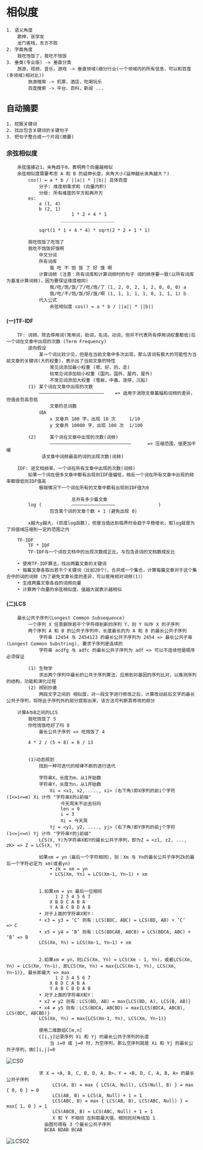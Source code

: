 # 相似度

	1. 语义角度
		歌神，张学友
		龙门客栈，东方不败
	2. 字面角度
		我吃饱饭了，我吃不饱饭
	3. 垂类(专业版) -> 垂直分类
		旅游，视频，音乐，游戏 -> 垂直领域(细分行业(一个领域内的所有信息，可以和百度(多领域)相对比))
			旅游搜索 -> 机票，酒店，吃喝玩乐
			百度搜索 -> 平台，百科，新闻 ...
## 自动摘要

	1. 挖掘关键词
	2. 找出包含关键词的关键句子
	3. 把句子整合成一个片段(摘要)

### 余弦相似度

		余弦值接近1，夹角趋于0，表明两个向量越相似
		余弦相似度需要考虑 A 和 B 的延伸长度，夹角大小(延伸越长夹角越大？) 
			cos() = a * b / ||a|| * ||b|| 具体百度
				分子: 维度相乘求和 (向量内积)
				分母: 所有维度的平方和再开方
			es:
				a (1, 4)
				b (2, 1)
							1 * 2 + 4 * 1
						____________________
					
				sqrt(1 * 1 + 4 * 4) * sqrt(2 * 2 + 1 * 1)
	
			我吃饱饭了吃饱了
			我吃不饱饭好饿啊
				中文分词
				所有词库
					我 吃 不 饱 饭 了 好 饿 啊
				计算词频 (注意：所有词库和计算词频时的句子 词的排序要一致(以所有词库为基准计算词频)，因为要保证维度相同)
					我/吃/饱/饭/了/吃/饱/了 (1, 2, 0, 2, 1, 2, 0, 0, 0) a
					我/吃/不/饱/饭/好/饿/啊 (1, 1, 1, 1, 1, 0, 1, 1, 1) b
				代入公式
					余弦相似度 cos() = a * b / ||a|| * ||b||

#### (一)TF-IDF

		TF: 词频，除去停用词(常用词，助词，名词，动词，但并不代表所有停用词权重都低)后一个词在文章中出现的次数 (Term Frequency)
			逆向假设
				某一个词比较少见，但是在当前文章中多次出现，那么该词有极大的可能性为当前文章的关键词(大的权重)，表示出了当前文章的特性
					常见词添加最小权重 (嗯，好，的，走)
					较常见词添加较小权重 (国内，国外，屋内，屋外)
					不常见词添加大权重 (雪崩，中毒，涨停，沉船)
			(1) 某个词在文章中出现的次数
				————————————————————————	=> 适用于消除文章篇幅和词频的差异，但值会忽高忽低
					文章的总词数
				词A
					x 文章共 100 字，出现 10 次		1/10
					y 文章共 10000 字，出现 100 次	1/100
					
			(2) 	某个词在文章中出现的次数(词频)
					—————————————————————————————— 		=> 压缩范围，值更加平缓
				 该文章中词频最高的词的出现次数(词频)
			
		IDF: 逆文档频率，一个词在所有文章中出现的次数(词频)
			如果一个词在很多文章中都有出现则IDF值偏低，相反一个词在所有文章中出现的频率都很低则IDF值高
				极端情况下一个词在所有的文章中都有出现则IDF值为0
			
							总共有多少篇文章
			log (			————————————————				) 
					包含某个词的文章个数 + 1 (避免出现 0)
					
			x越大y越大，(百度log函数)，但是当值达到临界时会趋于平稳增长，取log就是为了将值域压缩到一定的范围之内
		
		TF-IDF
			TF * IDF
			TF-IDF与一个词在文档中的出现次数成正比，与包含该词的文档数成反比
		
		• 使用TF-IDF算法，找出两篇文章的关键词
		• 每篇文章各取出若干个关键词（比如20个），合并成一个集合，计算每篇文章对于这个集合中的词的词频（为了避免文章长度的差异，可以使用相对词频(1)）
		• 生成两篇文章各自的词频向量
		• 计算两个向量的余弦相似度，值越大就表示越相似

#### (二)LCS

		最长公共子序列(Longest Common Subsequence)
			一个序列 X 任意删除若干个字符得到新的序列 Y，则 Y 叫作 X 的子序列
			两个序列 A 和 B 的公共子序列中，长度最长的为 A 和 B 的最长公共子序列
				字符串 12454 与 2454123 的最长公共子序列为 2454 => 最长公共子串(Longest Common Substring), 要求子序列是连续的
				字符串 acdfg 与 adfc 的最长公共子序列为 adf => 可以不连续但是顺序必须保证
			
			(1) 生物学
				求出两个序列中最长的公共子序列算法，应用到对基因的序列比对，以推测序列的结构，功能和演化过程
			(2) 辨别抄袭
				两段文字之间的 相似度，对一段文字进行修改之后，计算改动前后文字的最长公共子序列，将除此子序列外的部分提取出来，该方法可判断其修改的部分
				
		计算A与B之间的LCS
			我吃饱饭了 5
			你吃饱饭吃好了吗 8
				最长公共子序列 => 吃饱饭了 4
			
			4 * 2 / (5 + 8) = 8 / 13
				
			
			(1)动态规划
				找到一种可迭代的规律不断的进行迭代
				
				字符串X，长度为m，从1开始数
				字符串Y，长度为n，从1开始数
					Xi = <x1, x2, ...., xi> (右下角)即X序列的前i个字符(1<=i<=m) Xi 计作 "字符串X的i前缀"
						今天周末不出去玩吗
						len = 9
						i = 3
						Xi = 今天周
					Yj = <y1, y2, ...., yj> (右下角)即Y序列的前j个字符(1<=j<=n) Yj 计作 "字符串Y的j前缀"
				LCS(X, Y)为字符串X和Y的最长公共子序列，即为Z = <z1, z2, ..., zK> => Z = LCS(X, Y)
				
				如果xm = yn（最后一个字符相同），则：Xm 与 Yn的最长公共子序列Zk的最后一个字符必定为 xm(或者yn)
					• zk = xm = yn
					• LCS(Xm, Yn) = LCS(Xm-1, Yn−1) + xm
				
				
				1.如果xm = yn 最后一位相同
					  1 2 3 4 5 6 7
					X B D C A B A	
					Y A B C B D A B
				• 对于上面的字符串X和Y：
				• x3 = y3 = ‘C’ 则有：LCS(BDC, ABC) = LCS(BD, AB) + ‘C’	=> C
				• x5 = y4 = ‘B’ 则有：LCS(BDCAB, ABCB) = LCS(BDCA, ABC) + ‘B’ => B
				LCS(Xm, Yn) = LCS(Xm-1, Yn−1) + xm
				
				
				2.如果xm ≠ yn，则LCS(Xm, Yn) = LCS(Xm - 1, Yn)，或者LCS(Xm, Yn) = LCS(Xm, Yn−1), 即LCS(Xm, Yn) = max{LCS(Xm-1, Yn), LCS(Xm, Yn−1)}, 最长即最大 => max
					  1 2 3 4 5 6 7
					X B D C A B A
					Y A B C B D A B
				• 对于上面的字符串X和Y：
				• x2 ≠ y2 则有：LCS(BD, AB) = max{LCS(BD, A), LCS(B, AB)}
				• x4 ≠ y5 则有：LCS(BDCA, ABCBD) = max{LCS(BDCA, ABCB), LCS(BDC, ABCBD)}
				LCS(Xm, Yn) = max{LCS(Xm-1, Yn), LCS(Xm, Yn−1)}
		
				使用二维数组C[m,n]
				C[i,j]记录序列 Xi 和 Yj 的最长公共子序列的长度
					当 i=0 或 j=0 时，为空序列，那么空序列就是 Xi 和 Yj 的最长公共子序列，故C[i,j]=0

![CS0](http://opjak8eox.bkt.clouddn.com/LCS01.png)

```
			求 X = <A, B, C, B, D, A, B>，Y = <B, D, C, A, B, A> 的最长公共子序列
                 LCS(A, B) = max { LCS(A, Null), LCS(Null, B) } = max { 0, 0 } = 0
                 LCS(AB, B) = LCS(A, Null) + 1 = 1
                 LCS(ABC, B) = max { LCS(AB, B), LCS(ABC, Null) } = max{ 1, 0 } = 1
                 LCS(ABCB, B) = LCS(ABC, Null) + 1 = 1
                 X 和 Y 不相同 左斜取最大值，相同则对角线加 1
              由图可得有 3 个最长公共子序列
              BCBA BDAB BCAB
```

![LCS02](http://opjak8eox.bkt.clouddn.com/LCS02.png)